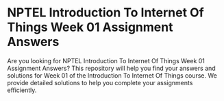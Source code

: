 # NPTEL Introduction To Internet Of Things Week 01 Assignment Answers

Are you looking for NPTEL Introduction To Internet Of Things Week 01 Assignment Answers? This repository will help you find your answers and solutions for Week 01 of the Introduction To Internet Of Things course. We provide detailed solutions to help you complete your assignments efficiently.